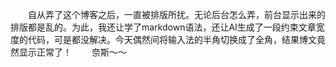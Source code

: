 　　自从弄了这个博客之后，一直被排版所扰。无论后台怎么弄，前台显示出来的排版都是乱的。为此，我还让学了markdown语法，还让AI生成了一段约束文章宽度的代码，可是都没解决。今天偶然间将输入法的半角切换成了全角，结果博文竟然显示正常了！
　　奈斯～～